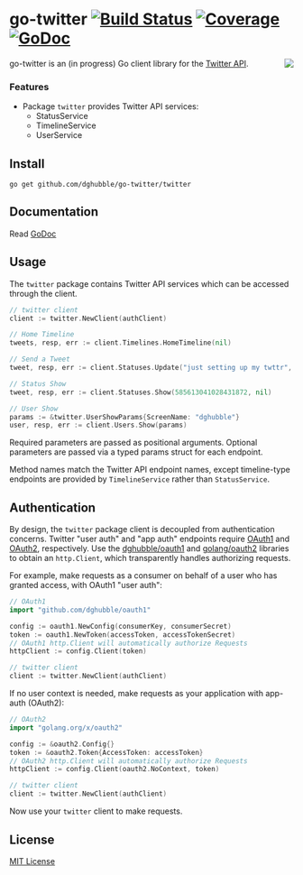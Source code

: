 

# go-twitter [![Build Status](https://travis-ci.org/dghubble/go-twitter.png)](https://travis-ci.org/dghubble/go-twitter) [![Coverage](http://gocover.io/_badge/github.com/dghubble/go-twitter/twitter)](http://gocover.io/github.com/dghubble/go-twitter/twitter) [![GoDoc](http://godoc.org/github.com/dghubble/go-twitter?status.png)](http://godoc.org/github.com/dghubble/go-twitter)
<img align="right" src="http://storage.googleapis.com/dghubble/gopher-on-bird.png">

go-twitter is an (in progress) Go client library for the [Twitter API](https://dev.twitter.com/rest/public).

### Features

* Package `twitter` provides Twitter API services:
    * StatusService
    * TimelineService
    * UserService

## Install

    go get github.com/dghubble/go-twitter/twitter

## Documentation

Read [GoDoc](https://godoc.org/github.com/dghubble/go-twitter/twitter)

## Usage

The `twitter` package contains Twitter API services which can be accessed through the client.

```go
// twitter client
client := twitter.NewClient(authClient)

// Home Timeline
tweets, resp, err := client.Timelines.HomeTimeline(nil)

// Send a Tweet
tweet, resp, err := client.Statuses.Update("just setting up my twttr", nil)

// Status Show
tweet, resp, err := client.Statuses.Show(585613041028431872, nil)

// User Show
params := &twitter.UserShowParams{ScreenName: "dghubble"}
user, resp, err := client.Users.Show(params)
```

Required parameters are passed as positional arguments. Optional parameters are passed via a typed params struct for each endpoint.

Method names match the Twitter API endpoint names, except timeline-type endpoints are provided by `TimelineService` rather than `StatusService`.

## Authentication

By design, the `twitter` package client is decoupled from authentication concerns. Twitter "user auth" and "app auth" endpoints require [OAuth1](https://tools.ietf.org/html/rfc5849) and [OAuth2](https://tools.ietf.org/html/rfc6749), respectively. Use the [dghubble/oauth1](https://github.com/dghubble/oauth1) and [golang/oauth2](https://github.com/golang/oauth2/) libraries to obtain an `http.Client`, which transparently handles authorizing requests.

For example, make requests as a consumer on behalf of a user who has granted access, with OAuth1 "user auth":

```go
// OAuth1
import "github.com/dghubble/oauth1"

config := oauth1.NewConfig(consumerKey, consumerSecret)
token := oauth1.NewToken(accessToken, accessTokenSecret)
// OAuth1 http.Client will automatically authorize Requests
httpClient := config.Client(token)

// twitter client
client := twitter.NewClient(authClient)
```

If no user context is needed, make requests as your application with app-auth (OAuth2):

```go
// OAuth2
import "golang.org/x/oauth2"

config := &oauth2.Config{}
token := &oauth2.Token{AccessToken: accessToken}
// OAuth2 http.Client will automatically authorize Requests
httpClient := config.Client(oauth2.NoContext, token)

// twitter client
client := twitter.NewClient(authClient)
```

Now use your `twitter` client to make requests.

## License

[MIT License](LICENSE)
